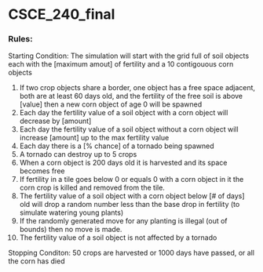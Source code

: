 # CSCE_240_final

### Rules:
Starting Condition: The simulation will start with the grid full of soil objects each with the [maximum amout] of fertility and a 10 contigouous corn objects
1. If two crop objects share a border, one object has a free space adjacent, both are at least 60 days old, and the fertility of the free soil is above [value] then a new corn object of age 0 will be spawned
2. Each day the fertility value of a soil object with a corn object will decrease by [amount] 
3. Each day the fertility value of a soil object without a corn object will increase [amount] up to the max fertility value
4. Each day there is a [% chance] of a tornado being spawned
5. A tornado can destroy up to 5 crops
6. When a corn object is 200 days old it is harvested and its space becomes free
7. If fertility in a tile goes below 0 or equals 0 with a corn object in it the corn crop is killed and removed from the tile.
8. The fertility value of a soil object with a corn object below [# of days] old will drop a random number less than the base drop in fertility (to simulate watering young plants) 
9. If the randomly generated move for any planting is illegal (out of bounds) then no move is made.
10. The fertility value of a soil object is not affected by a tornado

Stopping Conditon: 50 crops are harvested or 1000 days have passed, or all the corn has died
